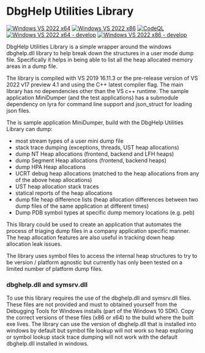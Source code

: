 # **DbgHelp Utilities Library**
[![Windows VS 2022 x64](https://github.com/shanepowell/DbgHelpUtils/actions/workflows/build_vs2022x64.yml/badge.svg)](https://github.com/shanepowell/DbgHelpUtils/actions/workflows/build_vs2022x64.yml)
[![Windows VS 2022 x86](https://github.com/shanepowell/DbgHelpUtils/actions/workflows/build_vs2022x86.yml/badge.svg)](https://github.com/shanepowell/DbgHelpUtils/actions/workflows/build_vs2022x86.yml)
[![CodeQL](https://github.com/shanepowell/DbgHelpUtils/actions/workflows/codeql-analysis.yml/badge.svg)](https://github.com/shanepowell/DbgHelpUtils/actions/workflows/codeql-analysis.yml)
[![Windows VS 2022 x64 - develop](https://github.com/shanepowell/DbgHelpUtils/actions/workflows/build_vs2022x64.yml/badge.svg?branch=develop)](https://github.com/shanepowell/DbgHelpUtils/actions/workflows/build_vs2022x64.yml?branch=develop)
[![Windows VS 2022 x86 - develop](https://github.com/shanepowell/DbgHelpUtils/actions/workflows/build_vs2022x86.yml/badge.svg?branch=develop)](https://github.com/shanepowell/DbgHelpUtils/actions/workflows/build_vs2022x86.yml?branch=develop)

DbgHelp Utilities Library is a simple wrapper around the windows dbghelp.dll library to help break down the structures in a user mode dump file. Specifically it helps in being able to list all the heap allocated memory areas in a dump file.

The library is compiled with VS 2019 16.11.3 or the pre-release version of VS 2022 v17 preview 4.1 and using the C++ latest compiler flag.
The main library has no dependencies other than the VS c++ runtime.
The sample application MiniDumper (and the test applications) has a submodule dependency on lyra for command line support and json_struct for loading json files.

The is sample application MiniDumper, build with the DbgHelp Utilities Library can dump:
* most stream types of a user mini dump file
* stack trace dumping (exceptions, threads, UST heap allocations)
* dump NT Heap allocations (frontend, backend and LFH heaps)
* dump Segment Heap allocations (frontend, backend heaps)
* dump HPA Heap allocations
* UCRT debug heap allocations (matched to the heap allocations from any of the above heap allocations)
* UST heap allocation stack traces
* statical reports of the heap allocations
* dump file heap difference lists (heap allocation differences between two dump files of the same application at different times)
* Dump PDB symbol types at specific dump memory locations (e.g. peb)

This library could be used to create an application that automates the process of triaging dump files in a company application specific manner.  
The heap allocation features are also useful in tracking down heap allocation leak issues.

The library uses symbol files to access the internal heap structures to try to be version / platform agnostic but currently has only been tested on a limited number of platform dump files.

### dbghelp.dll and symsrv.dll
To use this library requires the use of the dbghelp.dll and symsrv.dll files.  These files are not provided and must to obtained yourself from the Debugging Tools for Windows installs (part of the Windows 10 SDK). Copy the correct versions of these files (x86 or x64) to the build where the built exe lives.  The library can use the version of dbghelp.dll that is installed into windows by default but symbol file lookup will not work so heap exploring or symbol lookup stack trace dumping will not work with the default dbghelp.dll installed in windows.
